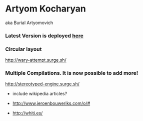 # Artyom Kocharyan

aka Burial Artyomovich

### Latest Version is deployed [here](http://artyom-kocharyan.netlify.com/)

### Circular layout

http://wary-attempt.surge.sh/

### Multiple Compilations. It is now possible to add more!

http://stereotyped-engine.surge.sh/

- include wikipedia articles?

- http://www.jeroenbouweriks.com/o/#
- http://whiti.es/
